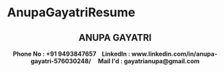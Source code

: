 # AnupaGayatriResume
<p>
  <h2 align ="center"> ANUPA GAYATRI </h2>
</p>
<p align="center">
  <b>Phone No : +91 9493847657&nbsp;&nbsp;&nbsp;&nbsp;LinkedIn : www.linkedin.com/in/anupa-gayatri-576030248/ &nbsp;&nbsp;&nbsp;&nbsp;Mail I'd : gayatrianupa@gmail.com</b>
</p>
